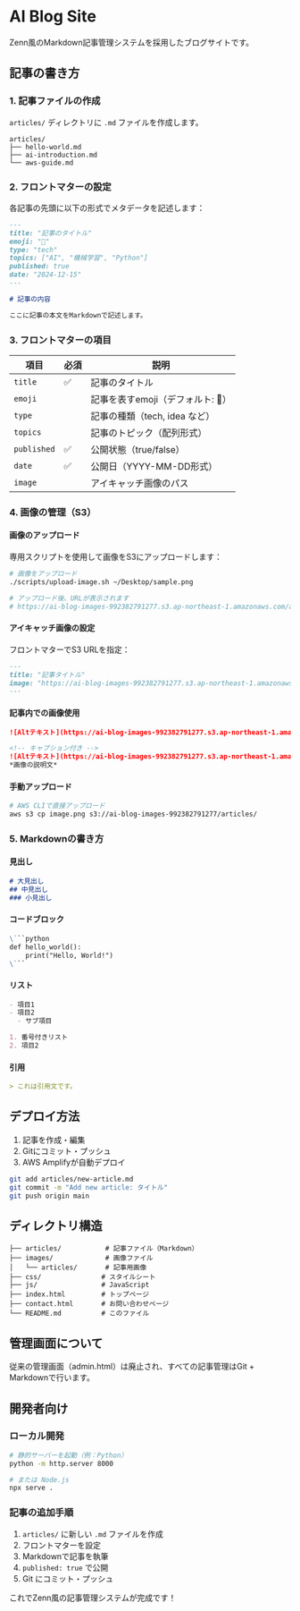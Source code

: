 # AI Blog Site

Zenn風のMarkdown記事管理システムを採用したブログサイトです。

## 記事の書き方

### 1. 記事ファイルの作成

`articles/` ディレクトリに `.md` ファイルを作成します。

```
articles/
├── hello-world.md
├── ai-introduction.md
└── aws-guide.md
```

### 2. フロントマターの設定

各記事の先頭に以下の形式でメタデータを記述します：

```markdown
---
title: "記事のタイトル"
emoji: "🤖"
type: "tech"
topics: ["AI", "機械学習", "Python"]
published: true
date: "2024-12-15"
---

# 記事の内容

ここに記事の本文をMarkdownで記述します。
```

### 3. フロントマターの項目

| 項目 | 必須 | 説明 |
|------|------|------|
| `title` | ✅ | 記事のタイトル |
| `emoji` | | 記事を表すemoji（デフォルト: 📝） |
| `type` | | 記事の種類（tech, idea など） |
| `topics` | | 記事のトピック（配列形式） |
| `published` | ✅ | 公開状態（true/false） |
| `date` | ✅ | 公開日（YYYY-MM-DD形式） |
| `image` | | アイキャッチ画像のパス |

### 4. 画像の管理（S3）

#### 画像のアップロード

専用スクリプトを使用して画像をS3にアップロードします：

```bash
# 画像をアップロード
./scripts/upload-image.sh ~/Desktop/sample.png

# アップロード後、URLが表示されます
# https://ai-blog-images-992382791277.s3.ap-northeast-1.amazonaws.com/articles/sample.png
```

#### アイキャッチ画像の設定

フロントマターでS3 URLを指定：
```markdown
---
title: "記事タイトル"
image: "https://ai-blog-images-992382791277.s3.ap-northeast-1.amazonaws.com/articles/sample.png"
---
```

#### 記事内での画像使用

```markdown
![Altテキスト](https://ai-blog-images-992382791277.s3.ap-northeast-1.amazonaws.com/articles/sample.png)

<!-- キャプション付き -->
![Altテキスト](https://ai-blog-images-992382791277.s3.ap-northeast-1.amazonaws.com/articles/sample.png)
*画像の説明文*
```

#### 手動アップロード

```bash
# AWS CLIで直接アップロード
aws s3 cp image.png s3://ai-blog-images-992382791277/articles/
```

### 5. Markdownの書き方

#### 見出し
```markdown
# 大見出し
## 中見出し
### 小見出し
```

#### コードブロック
```markdown
\```python
def hello_world():
    print("Hello, World!")
\```
```

#### リスト
```markdown
- 項目1
- 項目2
  - サブ項目

1. 番号付きリスト
2. 項目2
```

#### 引用
```markdown
> これは引用文です。
```

## デプロイ方法

1. 記事を作成・編集
2. Gitにコミット・プッシュ
3. AWS Amplifyが自動デプロイ

```bash
git add articles/new-article.md
git commit -m "Add new article: タイトル"
git push origin main
```

## ディレクトリ構造

```
├── articles/           # 記事ファイル（Markdown）
├── images/             # 画像ファイル
│   └── articles/       # 記事用画像
├── css/               # スタイルシート
├── js/                # JavaScript
├── index.html         # トップページ
├── contact.html       # お問い合わせページ
└── README.md          # このファイル
```

## 管理画面について

従来の管理画面（admin.html）は廃止され、すべての記事管理はGit + Markdownで行います。

## 開発者向け

### ローカル開発

```bash
# 静的サーバーを起動（例：Python）
python -m http.server 8000

# または Node.js
npx serve .
```

### 記事の追加手順

1. `articles/` に新しい `.md` ファイルを作成
2. フロントマターを設定
3. Markdownで記事を執筆
4. `published: true` で公開
5. Git にコミット・プッシュ

これでZenn風の記事管理システムが完成です！